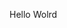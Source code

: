Hello Wolrd



















































































































































































































































































































































































































































































































































































































































































































































































